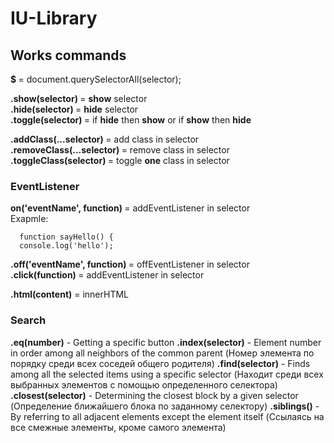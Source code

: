 # IU-Library


## Works commands

  <b>$ </b>= document.querySelectorAll(selector);<br>

  <b> .show(selector) </b>=  <b>show</b> selector <br>
  <b> .hide(selector) </b>= <b>hide</b> selector <br>
  <b> .toggle(selector) </b>= if <b>hide</b> then <b>show</b> or if <b>show</b> then <b>hide</b><br>

  <b> .addClass(...selector) </b>= add class in selector<br>
  <b> .removeClass(...selector) </b>= remove class in selector<br>
  <b> .toggleClass(selector) </b>= toggle <b>one</b> class in selector<br>

  ### EventListener
  <b> on('eventName', function) </b>= addEventListener in selector<br>
  Exapmle:
  ``` $('.active').off('click', sayHello);
    function sayHello() {
    console.log('hello');
  ```
<b> .off('eventName', function) </b>= offEventListener in selector<br>
<b> .click(function) </b>= addEventListener in selector<br>

<b>.html(content)</b>  = innerHTML

### Search

<b>.eq(number)</b>  - Getting a specific button
<b>.index(selector)</b>  - Element number in order among all neighbors of the common parent (Номер элемента по порядку среди всех соседей общего родителя)
<b>.find(selector)</b>  - Finds among all the selected items using a specific selector (Находит среди всех выбранных элементов с помощью определенного селектора)
<b>.closest(selector)</b> - Determining the closest block by a given selector (Определение ближайшего блока по заданному селектору)
<b>.siblings()</b> - By referring to all adjacent elements except the element itself
  (Ссылаясь на все смежные элементы, кроме самого элемента)




